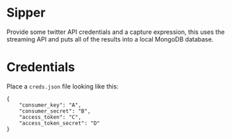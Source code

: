 # Sipper

Provide some twitter API credentials and a capture expression, this uses the streaming API
and puts all of the results into a local MongoDB database.

# Credentials

Place a `creds.json` file looking like this:

```
{
    "consumer_key": "A",
    "consumer_secret": "B",
    "access_token": "C",
    "access_token_secret": "D"
}
```